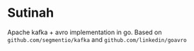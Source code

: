 # Sutinah

Apache kafka + avro implementation in go. Based on ``github.com/segmentio/kafka`` and ``github.com/linkedin/goavro``